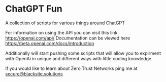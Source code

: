 # ChatGPT Fun
 A collection of scripts for various things around ChatGPT

For information on using the API you can visit this link https://openai.com/api/ Documentation can be viewed here https://beta.openai.com/docs/introduction

Additionally will start pushing some scripts that will allow you to expirment with OpenAi in unique and different ways with little coding knowledge. 

If you would like to learn about Zero Trust Networks ping me at secure@blacksite.solutions